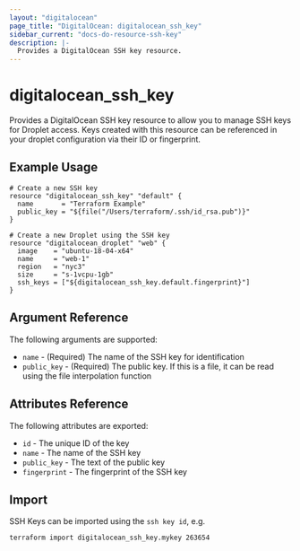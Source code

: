 ```yaml
---
layout: "digitalocean"
page_title: "DigitalOcean: digitalocean_ssh_key"
sidebar_current: "docs-do-resource-ssh-key"
description: |-
  Provides a DigitalOcean SSH key resource.
---
```


# digitalocean\_ssh_key

Provides a DigitalOcean SSH key resource to allow you to manage SSH
keys for Droplet access. Keys created with this resource
can be referenced in your droplet configuration via their ID or
fingerprint.

## Example Usage

```hcl
# Create a new SSH key
resource "digitalocean_ssh_key" "default" {
  name       = "Terraform Example"
  public_key = "${file("/Users/terraform/.ssh/id_rsa.pub")}"
}

# Create a new Droplet using the SSH key
resource "digitalocean_droplet" "web" {
  image    = "ubuntu-18-04-x64"
  name     = "web-1"
  region   = "nyc3"
  size     = "s-1vcpu-1gb"
  ssh_keys = ["${digitalocean_ssh_key.default.fingerprint}"]
}
```

## Argument Reference

The following arguments are supported:

* `name` - (Required) The name of the SSH key for identification
* `public_key` - (Required) The public key. If this is a file, it
can be read using the file interpolation function

## Attributes Reference

The following attributes are exported:

* `id` - The unique ID of the key
* `name` - The name of the SSH key
* `public_key` - The text of the public key
* `fingerprint` - The fingerprint of the SSH key

## Import

SSH Keys can be imported using the `ssh key id`, e.g.

```
terraform import digitalocean_ssh_key.mykey 263654
```
